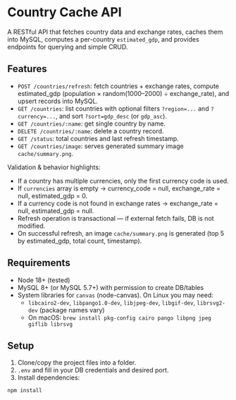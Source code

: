 # Country Cache API

A RESTful API that fetches country data and exchange rates, caches them into MySQL, computes a per-country `estimated_gdp`, and provides endpoints for querying and simple CRUD.

## Features

- `POST /countries/refresh`: fetch countries + exchange rates, compute estimated_gdp (population × random(1000–2000) ÷ exchange_rate), and upsert records into MySQL.
- `GET /countries`: list countries with optional filters `?region=...` and `?currency=...`, and sort `?sort=gdp_desc` (or `gdp_asc`).
- `GET /countries/:name`: get single country by name.
- `DELETE /countries/:name`: delete a country record.
- `GET /status`: total countries and last refresh timestamp.
- `GET /countries/image`: serves generated summary image `cache/summary.png`.

Validation & behavior highlights:
- If a country has multiple currencies, only the first currency code is used.
- If `currencies` array is empty → currency_code = null, exchange_rate = null, estimated_gdp = 0.
- If a currency code is not found in exchange rates → exchange_rate = null, estimated_gdp = null.
- Refresh operation is transactional — if external fetch fails, DB is not modified.
- On successful refresh, an image `cache/summary.png` is generated (top 5 by estimated_gdp, total count, timestamp).

## Requirements

- Node 18+ (tested)
- MySQL 8+ (or MySQL 5.7+) with permission to create DB/tables
- System libraries for `canvas` (node-canvas). On Linux you may need:
  - `libcairo2-dev`, `libpango1.0-dev`, `libjpeg-dev`, `libgif-dev`, `librsvg2-dev` (package names vary)
  - On macOS: `brew install pkg-config cairo pango libpng jpeg giflib librsvg`

## Setup

1. Clone/copy the project files into a folder.
2. `.env` and fill in your DB credentials and desired port.
3. Install dependencies:

```bash
npm install

